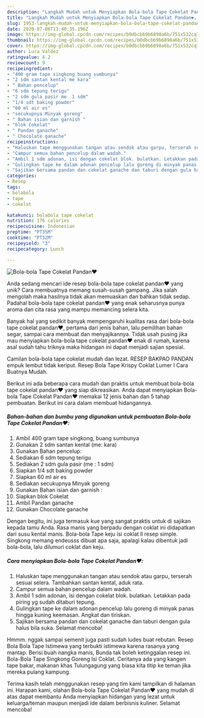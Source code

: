 ```yaml
---
description: "Langkah Mudah untuk Menyiapkan Bola-bola Tape Cokelat Pandan❤️, Menggugah Selera"
title: "Langkah Mudah untuk Menyiapkan Bola-bola Tape Cokelat Pandan❤️, Menggugah Selera"
slug: 1953-langkah-mudah-untuk-menyiapkan-bola-bola-tape-cokelat-pandan-menggugah-selera
date: 2020-07-06T13:40:35.196Z
image: https://img-global.cpcdn.com/recipes/b0dbcbb9b6898a6b/751x532cq70/bola-bola-tape-cokelat-pandan❤️-foto-resep-utama.jpg
thumbnail: https://img-global.cpcdn.com/recipes/b0dbcbb9b6898a6b/751x532cq70/bola-bola-tape-cokelat-pandan❤️-foto-resep-utama.jpg
cover: https://img-global.cpcdn.com/recipes/b0dbcbb9b6898a6b/751x532cq70/bola-bola-tape-cokelat-pandan❤️-foto-resep-utama.jpg
author: Lura Valdez
ratingvalue: 4.2
reviewcount: 9
recipeingredient:
- "400 gram tape singkong buang sumbunya"
- "2 sdm santan kental me kara"
- " Bahan pencelup"
- "6 sdm tepung terigu"
- "2 sdm gula pasir me  1 sdm"
- "1/4 sdt baking powder"
- "60 ml air es"
- "secukupnya Minyak goreng"
- " Bahan isian dan garnish "
- "blok Cokelat"
- " Pandan ganache"
- " Chocolate ganache"
recipeinstructions:
- "Haluskan tape menggunakan tangan atau sendok atau garpu, terserah sesuai selera. Tambahkan santan kental, aduk rata."
- "Campur semua bahan pencelup dalam wadah."
- "Ambil 1 sdm adonan, isi dengan cokelat blok. bulatkan. Letakkan pada piring yg sudah ditaburi tepung."
- "Gulingkan tape ke dalam adonan pencelup lalu goreng di minyak panas hingga kuning keemasan. Angkat dan tiriskan."
- "Sajikan bersama pandan dan cokelat ganache dan taburi dengan gula halus bila suka. Selamat mencoba!"
categories:
- Resep
tags:
- bolabola
- tape
- cokelat

katakunci: bolabola tape cokelat 
nutrition: 176 calories
recipecuisine: Indonesian
preptime: "PT35M"
cooktime: "PT32M"
recipeyield: "3"
recipecategory: Lunch

---
```



![Bola-bola Tape Cokelat Pandan❤️](https://img-global.cpcdn.com/recipes/b0dbcbb9b6898a6b/751x532cq70/bola-bola-tape-cokelat-pandan❤️-foto-resep-utama.jpg)

Anda sedang mencari ide resep bola-bola tape cokelat pandan❤️ yang unik? Cara membuatnya memang susah-susah gampang. Jika salah mengolah maka hasilnya tidak akan memuaskan dan bahkan tidak sedap. Padahal bola-bola tape cokelat pandan❤️ yang enak seharusnya punya aroma dan cita rasa yang mampu memancing selera kita.

Banyak hal yang sedikit banyak mempengaruhi kualitas rasa dari bola-bola tape cokelat pandan❤️, pertama dari jenis bahan, lalu pemilihan bahan segar, sampai cara membuat dan menyajikannya. Tidak usah pusing jika mau menyiapkan bola-bola tape cokelat pandan❤️ enak di rumah, karena asal sudah tahu triknya maka hidangan ini dapat menjadi sajian spesial.

Camilan bola-bola tape cokelat mudah dan lezat. RESEP BAKPAO PANDAN empuk lembut tidak keriput. Resep Bola Tape Krispy Coklat Lumer I Cara Buatnya Mudah.


Berikut ini ada beberapa cara mudah dan praktis untuk membuat bola-bola tape cokelat pandan❤️ yang siap dikreasikan. Anda dapat menyiapkan Bola-bola Tape Cokelat Pandan❤️ memakai 12 jenis bahan dan 5 tahap pembuatan. Berikut ini cara dalam membuat hidangannya.

<!--inarticleads1-->

##### Bahan-bahan dan bumbu yang digunakan untuk pembuatan Bola-bola Tape Cokelat Pandan❤️:

1. Ambil 400 gram tape singkong, buang sumbunya
1. Gunakan 2 sdm santan kental (me: kara)
1. Gunakan  Bahan pencelup:
1. Sediakan 6 sdm tepung terigu
1. Sediakan 2 sdm gula pasir (me : 1 sdm)
1. Siapkan 1/4 sdt baking powder
1. Siapkan 60 ml air es
1. Sediakan secukupnya Minyak goreng
1. Gunakan  Bahan isian dan garnish :
1. Siapkan blok Cokelat
1. Ambil  Pandan ganache
1. Gunakan  Chocolate ganache


Dengan begitu, ini juga termasuk kue yang sangat praktis untuk di sajikan kepada tamu Anda. Rasa manis yang berpadu dengan coklat ini didapatkan dari susu kental manis. Bola-bola Tape keju isi coklat ll resep simple. Singkong memang endeusss dibuat apa saja, apalagi kalau dibentuk jadi bola-bola, lalu dilumuri coklat dan keju. 

<!--inarticleads2-->

##### Cara menyiapkan Bola-bola Tape Cokelat Pandan❤️:

1. Haluskan tape menggunakan tangan atau sendok atau garpu, terserah sesuai selera. Tambahkan santan kental, aduk rata.
1. Campur semua bahan pencelup dalam wadah.
1. Ambil 1 sdm adonan, isi dengan cokelat blok. bulatkan. Letakkan pada piring yg sudah ditaburi tepung.
1. Gulingkan tape ke dalam adonan pencelup lalu goreng di minyak panas hingga kuning keemasan. Angkat dan tiriskan.
1. Sajikan bersama pandan dan cokelat ganache dan taburi dengan gula halus bila suka. Selamat mencoba!


Hmmm. nggak sampai semenit juga pasti sudah ludes buat rebutan. Resep Bola Bola Tape Istimewa yang terbukti istimewa karena rasanya yang mantap. Berisi buah nangka manis, Bunda tak boleh ketinggalan resep ini. Bola-Bola Tape Singkong Goreng Isi Coklat. Ceritanya ada yang kangen tape bakar, makanan khas Tulungagung yang biasa kita titip ke teman jika mereka pulang kampung. 

Terima kasih telah menggunakan resep yang tim kami tampilkan di halaman ini. Harapan kami, olahan Bola-bola Tape Cokelat Pandan❤️ yang mudah di atas dapat membantu Anda menyiapkan hidangan yang lezat untuk keluarga/teman maupun menjadi ide dalam berbisnis kuliner. Selamat mencoba!

